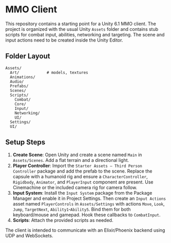 # MMO Client

This repository contains a starting point for a Unity 6.1 MMO client. The project is organized with the usual Unity `Assets` folder and contains stub scripts for combat input, abilities, networking and targeting.  The scene and input actions need to be created inside the Unity Editor.

## Folder Layout

```
Assets/
  Art/            # models, textures
  Animations/
  Audio/
  Prefabs/
  Scenes/
  Scripts/
    Combat/
    Core/
    Input/
    Networking/
    UI/
  Settings/
  UI/
```

## Setup Steps

1. **Create Scene**: Open Unity and create a scene named `Main` in `Assets/Scenes`. Add a flat terrain and a directional light. 
2. **Player Controller**: Import the `Starter Assets – Third Person Controller` package and add the prefab to the scene. Replace the capsule with a humanoid rig and ensure a `CharacterController`, `Rigidbody`, `Animator`, and `PlayerInput` component are present. Use Cinemachine or the included camera rig for camera follow.
3. **Input System**: Install the `Input System` package from the Package Manager and enable it in Project Settings. Then create an `Input Actions` asset named `PlayerControls` in `Assets/Settings` with actions `Move`, `Look`, `Jump`, `TargetNext`, `Ability1`‑`Ability5`. Bind them for both keyboard/mouse and gamepad. Hook these callbacks to `CombatInput`.
4. **Scripts**: Attach the provided scripts as needed.

The client is intended to communicate with an Elixir/Phoenix backend using UDP and WebSockets.

